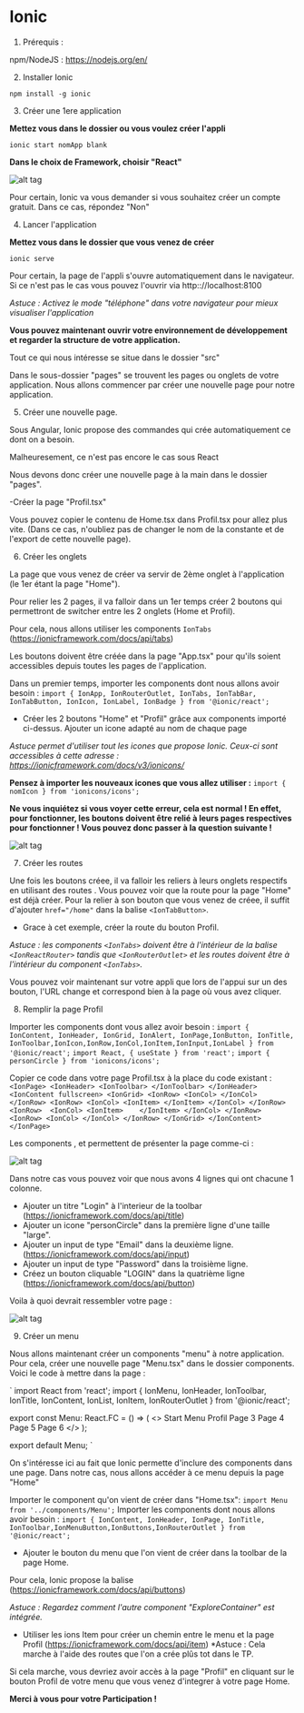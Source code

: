# Ionic

1. Prérequis :
 
npm/NodeJS : https://nodejs.org/en/

2. Installer Ionic 

`npm install -g ionic`

3. Créer une 1ere application 

**Mettez vous dans le dossier ou vous voulez créer l'appli** 

`ionic start nomApp blank`

**Dans le choix de Framework, choisir "React"** 

![alt tag](https://user-images.githubusercontent.com/47526337/96346560-abe84280-109c-11eb-8148-407867a6d66a.PNG)

Pour certain, Ionic va vous demander si vous souhaitez créer un compte gratuit. Dans ce cas, répondez "Non"

4. Lancer l'application 

**Mettez vous dans le dossier que vous venez de créer** 

`ionic serve`

Pour certain, la page de l'appli s'ouvre automatiquement dans le navigateur. Si ce n'est pas le cas vous pouvez l'ouvrir via http:://localhost:8100

*Astuce : Activez le mode "téléphone" dans votre navigateur pour mieux visualiser l'application*

**Vous pouvez maintenant ouvrir votre environnement de développement et regarder la structure de votre application.** 

Tout ce qui nous intéresse se situe dans le dossier "src"

Dans le sous-dossier "pages" se trouvent les pages ou onglets de votre application. Nous allons commencer par créer une nouvelle page pour notre application. 

5. Créer une nouvelle page. 

Sous Angular, Ionic propose des commandes qui crée automatiquement ce dont on a besoin. 

Malheuresement, ce n'est pas encore le cas sous React

Nous devons donc créer une nouvelle page à la main dans le dossier "pages". 

-Créer la page "Profil.tsx"

Vous pouvez copier le contenu de Home.tsx dans Profil.tsx pour allez plus vite. (Dans ce cas, n'oubliez pas de changer le nom de la constante et de l'export de cette nouvelle page).

6. Créer les onglets 

La page que vous venez de créer va servir de 2ème onglet à l'application (le 1er étant la page "Home").

Pour relier les 2 pages, il va falloir dans un 1er temps créer 2 boutons qui permettront de switcher entre les 2 onglets (Home et Profil). 

Pour cela, nous allons utiliser les components `IonTabs` (https://ionicframework.com/docs/api/tabs)

Les boutons doivent être créée dans la page "App.tsx" pour qu'ils soient accessibles depuis toutes les pages de l'application.

Dans un premier temps, importer les components dont nous allons avoir besoin : `import { IonApp, IonRouterOutlet, IonTabs, IonTabBar, IonTabButton, IonIcon, IonLabel, IonBadge } from '@ionic/react';`

- Créer les 2 boutons "Home" et "Profil" grâce aux components importé ci-dessus. Ajouter un icone adapté au nom de chaque page

*Astuce <IonIcon icon={} /> permet d'utiliser tout les icones que propose Ionic. Ceux-ci sont accessibles à cette adresse : https://ionicframework.com/docs/v3/ionicons/*

**Pensez à importer les nouveaux icones que vous allez utiliser :** `import { nomIcon } from 'ionicons/icons';`

**Ne vous inquiétez si vous voyer cette erreur, cela est normal ! En effet, pour fonctionner, les boutons doivent être relié à leurs pages respectives pour fonctionner ! Vous pouvez donc passer à la question suivante !**

![alt tag](https://user-images.githubusercontent.com/47526337/96346921-b0adf600-109e-11eb-8cc4-b42f0e87b2c6.png)

7. Créer les routes 

Une fois les boutons créee, il va falloir les reliers à leurs onglets respectifs en utilisant des routes 
. 
Vous pouvez voir que la route pour la page "Home" est déjà créer. Pour la relier à son bouton que vous venez de créee, il suffit d'ajouter `href="/home"` dans la balise `<IonTabButton>`.

- Grace à cet exemple, créer la route du bouton Profil. 

*Astuce : les components `<IonTabs>` doivent être à l'intérieur de la balise `<IonReactRouter>` tandis que `<IonRouterOutlet>` et les routes doivent être à l'intérieur du component `<IonTabs>`.* 

Vous pouvez voir maintenant sur votre appli que lors de l'appui sur un des bouton, l'URL change et correspond bien à la page où vous avez cliquer. 

8. Remplir la page Profil

Importer les components dont vous allez avoir besoin : 
`import { IonContent, IonHeader, IonGrid, IonAlert, IonPage,IonButton, IonTitle, IonToolbar,IonIcon,IonRow,IonCol,IonItem,IonInput,IonLabel } from '@ionic/react';`
`import React, { useState } from 'react';`
`import { personCircle } from 'ionicons/icons';`

Copier ce code dans votre page Profil.tsx à la place du code existant :
`
<IonPage>
    <IonHeader>
      <IonToolbar>
      </IonToolbar>
    </IonHeader>
    <IonContent fullscreen>
    <IonGrid>
     <IonRow>
       <IonCol>
       </IonCol>
     </IonRow>
     <IonRow>
      <IonCol>
        <IonItem>
        </IonItem>
       </IonCol>
      </IonRow>
      <IonRow> 
       <IonCol>
        <IonItem>   
        </IonItem>
       </IonCol>
      </IonRow>
      <IonRow>
       <IonCol>
       </IonCol>
        </IonRow>
     </IonGrid>
    </IonContent>
    </IonPage>
    `
    
Les components <IonGrid>,<IonCol> et <IonRow> permettent de présenter la page comme-ci : 

![alt tag](https://user-images.githubusercontent.com/47526337/96347644-64b18000-10a3-11eb-905d-71bdb117a287.PNG)

Dans notre cas vous pouvez voir que nous avons 4 lignes qui ont chacune 1 colonne.

- Ajouter un titre "Login" à l'interieur de la toolbar  (https://ionicframework.com/docs/api/title)
- Ajouter un icone "personCircle" dans la première ligne d'une taille "large".
- Ajouter un input de type "Email" dans la deuxième ligne. (https://ionicframework.com/docs/api/input)
- Ajouter un input de type "Password" dans la troisième ligne.
- Créez un bouton cliquable "LOGIN" dans la quatrième ligne (https://ionicframework.com/docs/api/button)

Voila à quoi devrait ressembler votre page : 

![alt tag](https://user-images.githubusercontent.com/47526337/96347645-654a1680-10a3-11eb-8873-b5fdb11924aa.png)
 
9. Créer un menu 

Nous allons maintenant créer un components "menu" à notre application. Pour cela, créer une nouvelle page "Menu.tsx" dans le dossier components. 
Voici le code à mettre dans la page : 

`
import React from 'react';
import { IonMenu, IonHeader, IonToolbar, IonTitle, IonContent, IonList, IonItem, IonRouterOutlet } from '@ionic/react';

export const Menu: React.FC = () => (
  <>
    <IonMenu side="start" menuId="first" contentId="content1">
      <IonHeader>
        <IonToolbar color="primary">
          <IonTitle>Start Menu</IonTitle>
        </IonToolbar>
      </IonHeader>
      <IonContent>
        <IonList>
          <IonItem>Profil</IonItem>
          <IonItem>Page 3 </IonItem>
          <IonItem>Page 4</IonItem>
          <IonItem>Page 5</IonItem>
          <IonItem>Page 6</IonItem>
        </IonList>
      </IonContent>
    </IonMenu>
    <IonRouterOutlet id="content1"></IonRouterOutlet>
 </>
);

export default Menu;
`

On s'intéresse ici au fait que Ionic permette d'inclure des components dans une page. Dans notre cas, nous allons accéder à ce menu depuis la page "Home"

Importer le component qu'on vient de créer dans "Home.tsx": `import Menu from '../components/Menu';`
Importer les components dont nous allons avoir besoin : `import { IonContent, IonHeader, IonPage, IonTitle, IonToolbar,IonMenuButton,IonButtons,IonRouterOutlet } from '@ionic/react';`

- Ajouter le bouton du menu que l'on vient de créer dans la toolbar de la page Home.

Pour cela, Ionic propose la balise <IonMenuButton> (https://ionicframework.com/docs/api/buttons)

*Astuce : Regardez comment l'autre component "ExploreContainer" est intégrée.*

- Utiliser les ions Item pour créer un chemin entre le menu et la page Profil (https://ionicframework.com/docs/api/item)
*Astuce : Cela marche à l'aide des routes que l'on a crée plûs tot dans le TP. 

Si cela marche, vous devriez avoir accès à la page "Profil" en cliquant sur le bouton Profil de votre menu que vous venez d'integrer à votre page Home.


**Merci à vous pour votre Participation !**



